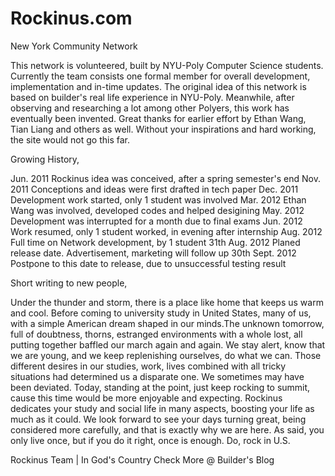 Rockinus.com
============

New York Community Network

This network is volunteered, built by NYU-Poly Computer Science students. Currently the team consists one formal member for overall development, implementation and in-time updates. The original idea of this network is based on builder's real life experience in NYU-Poly. Meanwhile, after observing and researching a lot among other Polyers, this work has eventually been invented. Great thanks for earlier effort by Ethan Wang, Tian Liang and others as well. Without your inspirations and hard working, the site would not go this far.

Growing History,

Jun. 2011   Rockinus idea was conceived, after a spring semester's end
Nov. 2011	Conceptions and ideas were first drafted in tech paper
Dec. 2011	Development work started, only 1 student was involved
Mar. 2012	Ethan Wang was involved, developed codes and helped desigining
May. 2012	Development was interrupted for a month due to final exams
Jun. 2012	 Work resumed, only 1 student worked, in evening after internship
Aug. 2012	Full time on Network development, by 1 student
31th Aug. 2012	Planed release date. Advertisement, marketing will follow up
30th Sept. 2012	Postpone to this date to release, due to unsuccessful testing result

Short writing to new people,

Under the thunder and storm, there is a place like home that keeps us warm and cool. Before coming to university study in United States, many of us, with a simple American dream shaped in our minds.The unknown tomorrow, full of doubtness, thorns, estranged environments with a whole lost, all putting together baffled our march again and again. We stay alert, know that we are young, and we keep replenishing ourselves, do what we can. Those different desires in our studies, work, lives combined with all tricky situations had determined us a disparate one. We sometimes may have been deviated. Today, standing at the point, just keep rocking to summit, cause this time would be more enjoyable and expecting. Rockinus dedicates your study and social life in many aspects, boosting your life as much as it could.
We look forward to see your days turning great, being considered more carefully, and that is exactly why we are here. As said, you only live once, but if you do it right, once is enough. Do, rock in U.S.

Rockinus Team | In God's Country Check More @ Builder's Blog
